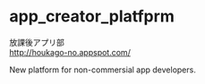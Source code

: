 app_creator_platfprm 
====================

放課後アプリ部  
http://houkago-no.appspot.com/

New platform for non-commersial app developers.
